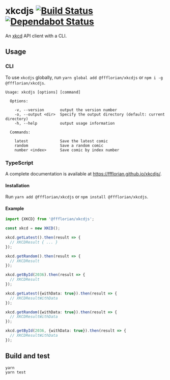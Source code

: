 # xkcdjs [![Build Status](https://api.travis-ci.org/ffflorian/xkcdjs.svg?branch=master)](https://travis-ci.org/ffflorian/xkcdjs/) [![Dependabot Status](https://api.dependabot.com/badges/status?host=github&repo=ffflorian/xkcdjs)](https://dependabot.com)

An [xkcd](https://xkcd.com) API client with a CLI.

## Usage

### CLI

To use `xkcdjs` globally, run `yarn global add @ffflorian/xkcdjs` or `npm i -g @ffflorian/xkcdjs`.

```
Usage: xkcdjs [options] [command]

  Options:

    -v, --version       output the version number
    -o, --output <dir>  Specify the output directory (default: current directory)
    -h, --help          output usage information

  Commands:

    latest              Save the latest comic
    random              Save a random comic
    number <index>      Save comic by index number
```

### TypeScript

A complete documentation is available at https://ffflorian.github.io/xkcdjs/.

#### Installation

Run `yarn add @ffflorian/xkcdjs` or `npm install @ffflorian/xkcdjs`.

#### Example

```ts
import {XKCD} from '@ffflorian/xkcdjs';

const xkcd = new XKCD();

xkcd.getLatest().then(result => {
  // XKCDResult { ... }
});

xkcd.getRandom().then(result => {
  // XKCDResult
});

xkcd.getById(2036).then(result => {
  // XKCDResult
});

xkcd.getLatest({withData: true}).then(result => {
  // XKCDResultWithData
});

xkcd.getRandom({withData: true}).then(result => {
  // XKCDResultWithData
});

xkcd.getById(2036, {withData: true}).then(result => {
  // XKCDResultWithData
});
```

## Build and test

```
yarn
yarn test
```

